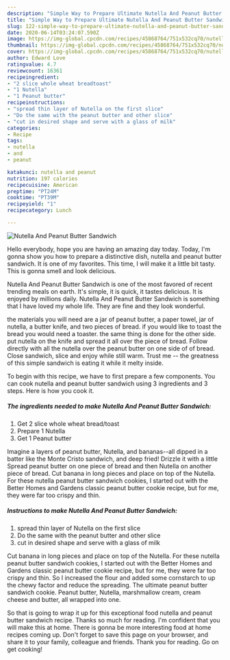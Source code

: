 ```yaml
---
description: "Simple Way to Prepare Ultimate Nutella And Peanut Butter Sandwich"
title: "Simple Way to Prepare Ultimate Nutella And Peanut Butter Sandwich"
slug: 122-simple-way-to-prepare-ultimate-nutella-and-peanut-butter-sandwich
date: 2020-06-14T03:24:07.590Z
image: https://img-global.cpcdn.com/recipes/45868764/751x532cq70/nutella-and-peanut-butter-sandwich-recipe-main-photo.jpg
thumbnail: https://img-global.cpcdn.com/recipes/45868764/751x532cq70/nutella-and-peanut-butter-sandwich-recipe-main-photo.jpg
cover: https://img-global.cpcdn.com/recipes/45868764/751x532cq70/nutella-and-peanut-butter-sandwich-recipe-main-photo.jpg
author: Edward Love
ratingvalue: 4.7
reviewcount: 16361
recipeingredient:
- "2 slice whole wheat breadtoast"
- "1 Nutella"
- "1 Peanut butter"
recipeinstructions:
- "spread thin layer of Nutella on the first slice"
- "Do the same with the peanut butter and other slice"
- "cut in desired shape and serve with a glass of milk"
categories:
- Recipe
tags:
- nutella
- and
- peanut

katakunci: nutella and peanut 
nutrition: 197 calories
recipecuisine: American
preptime: "PT24M"
cooktime: "PT39M"
recipeyield: "1"
recipecategory: Lunch

---
```



![Nutella And Peanut Butter Sandwich](https://img-global.cpcdn.com/recipes/45868764/751x532cq70/nutella-and-peanut-butter-sandwich-recipe-main-photo.jpg)

Hello everybody, hope you are having an amazing day today. Today, I'm gonna show you how to prepare a distinctive dish, nutella and peanut butter sandwich. It is one of my favorites. This time, I will make it a little bit tasty. This is gonna smell and look delicious.

Nutella And Peanut Butter Sandwich is one of the most favored of recent trending meals on earth. It's simple, it is quick, it tastes delicious. It is enjoyed by millions daily. Nutella And Peanut Butter Sandwich is something that I have loved my whole life. They are fine and they look wonderful.

the materials you will need are a jar of peanut butter, a paper towel, jar of nutella, a butter knife, and two pieces of bread. if you would like to toast the bread you would need a toaster. the same thing is done for the other side. put nutella on the knife and spread it all over the piece of bread. Follow directly with all the nutella over the peanut butter on one side of of bread. Close sandwich, slice and enjoy while still warm. Trust me -- the greatness of this simple sandwich is eating it while it melty inside.


To begin with this recipe, we have to first prepare a few components. You can cook nutella and peanut butter sandwich using 3 ingredients and 3 steps. Here is how you cook it.

<!--inarticleads1-->

##### The ingredients needed to make Nutella And Peanut Butter Sandwich:

1. Get 2 slice whole wheat bread/toast
1. Prepare 1 Nutella
1. Get 1 Peanut butter


Imagine a layers of peanut butter, Nutella, and bananas--all dipped in a batter like the Monte Cristo sandwich, and deep fried! Drizzle it with a little Spread peanut butter on one piece of bread and then Nutella on another piece of bread. Cut banana in long pieces and place on top of the Nutella. For these nutella peanut butter sandwich cookies, I started out with the Better Homes and Gardens classic peanut butter cookie recipe, but for me, they were far too crispy and thin. 

<!--inarticleads2-->

##### Instructions to make Nutella And Peanut Butter Sandwich:

1. spread thin layer of Nutella on the first slice
1. Do the same with the peanut butter and other slice
1. cut in desired shape and serve with a glass of milk


Cut banana in long pieces and place on top of the Nutella. For these nutella peanut butter sandwich cookies, I started out with the Better Homes and Gardens classic peanut butter cookie recipe, but for me, they were far too crispy and thin. So I increased the flour and added some cornstarch to up the chewy factor and reduce the spreading. The ultimate peanut butter sandwich cookie. Peanut butter, Nutella, marshmallow cream, cream cheese and butter, all wrapped into one. 

So that is going to wrap it up for this exceptional food nutella and peanut butter sandwich recipe. Thanks so much for reading. I'm confident that you will make this at home. There is gonna be more interesting food at home recipes coming up. Don't forget to save this page on your browser, and share it to your family, colleague and friends. Thank you for reading. Go on get cooking!
